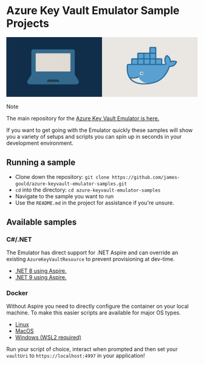 # Azure Key Vault Emulator Sample Projects

<p align="center"><img src="assets/hero.png" height="25%" width="100%"></p>

> [!NOTE]
> The main repository for the [Azure Key Vault Emulator is here.](https://github.com/james-gould/azure-keyvault-emulator)

If you want to get going with the Emulator quickly these samples will show you a variety of setups and scripts you can spin up in seconds in your development environment.

## Running a sample

- Clone down the repository: `git clone https://github.com/james-gould/azure-keyvault-emulator-samples.git`
- `cd` into the directory: `cd azure-keyvault-emulator-samples`
- Navigate to the sample you want to run
- Use the `README.md` in the project for assistance if you're unsure.

## Available samples

### C#/.NET

The Emulator has direct support for .NET Aspire and can override an existing `AzureKeyVaultResource` to prevent provisioning at dev-time.

- [.NET 8 using Aspire.](dotnet/WebApiWithEmulator-dotnet8/)
- [.NET 9 using Aspire.](dotnet/WebApiWithEmulator-dotnet9/)

### Docker

Without Aspire you need to directly configure the container on your local machine. To make this easier scripts are available for major OS types.

- [Linux](scripts/linux.sh)
- [MacOS](scripts/macos.sh)
- [Windows (WSL2 required)](scripts/windows.ps1)

Run your script of choice, interact when prompted and then set your `vaultUri` to `https://localhost:4997` in your application!